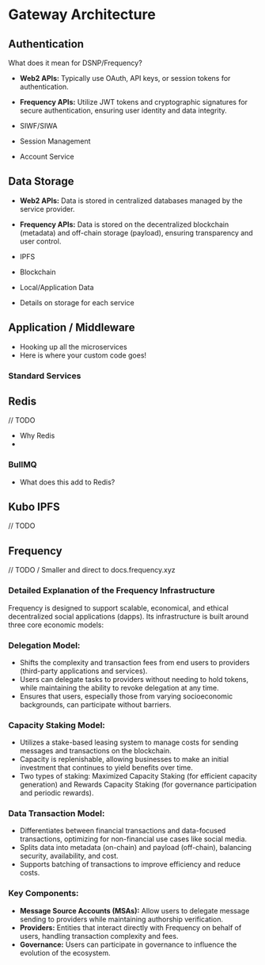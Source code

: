 # Gateway Architecture

## Authentication

What does it mean for DSNP/Frequency?

- **Web2 APIs:** Typically use OAuth, API keys, or session tokens for authentication.
- **Frequency APIs:** Utilize JWT tokens and cryptographic signatures for secure authentication, ensuring user identity and data integrity.

- SIWF/SIWA
- Session Management
- Account Service


## Data Storage

- **Web2 APIs:** Data is stored in centralized databases managed by the service provider.
- **Frequency APIs:** Data is stored on the decentralized blockchain (metadata) and off-chain storage (payload), ensuring transparency and user control.

- IPFS
- Blockchain
- Local/Application Data

- Details on storage for each service

## Application / Middleware

- Hooking up all the microservices
- Here is where your custom code goes!


### Standard Services

## Redis

// TODO
- Why Redis
-

### BullMQ

- What does this add to Redis?

## Kubo IPFS

// TODO

## Frequency

// TODO / Smaller and direct to docs.frequency.xyz

### Detailed Explanation of the Frequency Infrastructure

Frequency is designed to support scalable, economical, and ethical decentralized social applications (dapps). Its infrastructure is built around three core economic models:

### Delegation Model:

- Shifts the complexity and transaction fees from end users to providers (third-party applications and services).
- Users can delegate tasks to providers without needing to hold tokens, while maintaining the ability to revoke delegation at any time.
- Ensures that users, especially those from varying socioeconomic backgrounds, can participate without barriers.

### Capacity Staking Model:

- Utilizes a stake-based leasing system to manage costs for sending messages and transactions on the blockchain.
- Capacity is replenishable, allowing businesses to make an initial investment that continues to yield benefits over time.
- Two types of staking: Maximized Capacity Staking (for efficient capacity generation) and Rewards Capacity Staking (for governance participation and periodic rewards).

### Data Transaction Model:

- Differentiates between financial transactions and data-focused transactions, optimizing for non-financial use cases like social media.
- Splits data into metadata (on-chain) and payload (off-chain), balancing security, availability, and cost.
- Supports batching of transactions to improve efficiency and reduce costs.

### Key Components:

- **Message Source Accounts (MSAs):** Allow users to delegate message sending to providers while maintaining authorship verification.
- **Providers:** Entities that interact directly with Frequency on behalf of users, handling transaction complexity and fees.
- **Governance:** Users can participate in governance to influence the evolution of the ecosystem.
